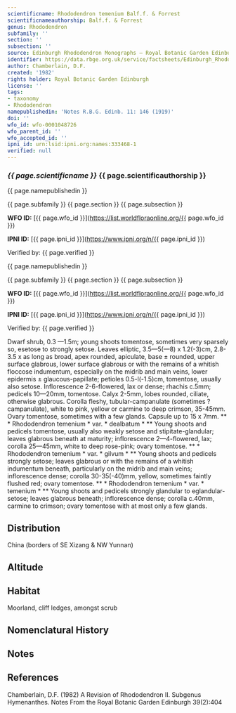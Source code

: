 ```yaml
---
scientificname: Rhododendron temenium Balf.f. & Forrest
scientificnameauthorship: Balf.f. & Forrest
genus: Rhododendron
subfamily: ''
section: ''
subsection: ''
source: Edinburgh Rhododendron Monographs – Royal Botanic Garden Edinburgh
identifier: https://data.rbge.org.uk/service/factsheets/Edinburgh_Rhododendron_Monographs.xhtml
author: Chamberlain, D.F.
created: '1982'
rights holder: Royal Botanic Garden Edinburgh
license: ''
tags:
- taxonomy
- Rhododendron
namepublishedin: 'Notes R.B.G. Edinb. 11: 146 (1919)'
doi: ''
wfo_id: wfo-0001048726
wfo_parent_id: ''
wfo_accepted_id: ''
ipni_id: urn:lsid:ipni.org:names:333468-1
verified: null
---
```

### _{{ page.scientificname }}_ {{ page.scientificauthorship }}
 {{ page.namepublishedin }}

{{ page.subfamily }} {{ page.section }} {{ page.subsection }}

**WFO ID:** [{{ page.wfo_id }}](https://list.worldfloraonline.org/{{ page.wfo_id }})

**IPNI ID:** [{{ page.ipni_id }}](https://www.ipni.org/n/{{ page.ipni_id }})

Verified by: {{ page.verified }}

 {{ page.namepublishedin }}

{{ page.subfamily }} {{ page.section }} {{ page.subsection }}

**WFO ID:** [{{ page.wfo_id }}](https://list.worldfloraonline.org/{{ page.wfo_id }})

**IPNI ID:** [{{ page.ipni_id }}](https://www.ipni.org/n/{{ page.ipni_id }})

Verified by: {{ page.verified }}



Dwarf shrub, 0.3 —1.5m; young shoots tomentose, sometimes very sparsely so, esetose to strongly setose. Leaves elliptic, 3.5—5(—8) x 1.2(-3)cm, 2.8-3.5 x as long as broad, apex rounded, apiculate, base ± rounded, upper surface glabrous, lower surface glabrous or with the remains of a whitish floccose indumentum, especially on the midrib and main veins, lower epidermis ± glaucous-papillate; petioles 0.5-l(-1.5)cm, tomentose, usually also setose. Inflorescence 2-6-flowered, lax or dense; rhachis c.5mm; pedicels 10—20mm, tomentose. Calyx 2-5mm, lobes rounded, ciliate, otherwise glabrous. Corolla fleshy, tubular-campanulate (sometimes ? campanulate), white to pink, yellow or carmine to deep crimson, 35-45mm. Ovary tomentose, sometimes with a few glands. Capsule up to 15 x 7mm. ** * Rhododendron temenium * var. * dealbatum * ** Young shoots and pedicels tomentose, usually also weakly setose and stipitate-glandular; leaves glabrous beneath at maturity; inflorescence 2—4-flowered, lax; corolla 25—45mm, white to deep rose-pink; ovary tomentose. ** * Rhododendron temenium * var. * gilvum * ** Young shoots and pedicels strongly setose; leaves glabrous or with the remains of a whitish indumentum beneath, particularly on the midrib and main veins; inflorescence dense; corolla 30-35(-40)mm, yellow, sometimes faintly flushed red; ovary tomentose. ** * Rhododendron temenium * var. * temenium * ** Young shoots and pedicels strongly glandular to eglandular-setose; leaves glabrous beneath; inflorescence dense; corolla c.40mm, carmine to crimson; ovary tomentose with at most only a few glands.

## Distribution
China (borders of SE Xizang & NW Yunnan)

## Altitude


## Habitat
Moorland, cliff ledges, amongst scrub

## Nomenclatural History

                       
## Notes


## References

Chamberlain, D.F. (1982) A Revision of Rhododendron II. Subgenus Hymenanthes. Notes From the Royal Botanic Garden Edinburgh 39(2):404
